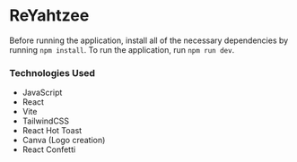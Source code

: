# ReYahtzee

Before running the application, install all of the necessary dependencies by running `npm install`.
To run the application, run `npm run dev`.

### Technologies Used

- JavaScript
- React
- Vite
- TailwindCSS
- React Hot Toast
- Canva (Logo creation)
- React Confetti
